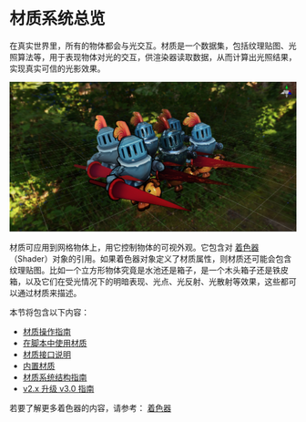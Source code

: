 # 材质系统总览

在真实世界里，所有的物体都会与光交互。材质是一个数据集，包括纹理贴图、光照算法等，用于表现物体对光的交互，供渲染器读取数据，从而计算出光照结果，实现真实可信的光影效果。

![mat-inspector](img/mat-show.png)

材质可应用到网格物体上，用它控制物体的可视外观。它包含对 [着色器](../shader/index.md)（Shader）对象的引用。如果着色器对象定义了材质属性，则材质还可能会包含纹理贴图。比如一个立方形物体究竟是水池还是箱子，是一个木头箱子还是铁皮箱，以及它们在受光情况下的明暗表现、光点、光反射、光散射等效果，这些都可以通过材质来描述。

<!-- 
通过材质系统，既可以实现基于物理的真实渲染（PBR）， 也可以自定义非真实渲染（NPR）。
-->

本节将包含以下内容：

- [材质操作指南](material-inspector.md)
- [在脚本中使用材质](material-script.md)
- [材质接口说明](material-interface.md)
- [内置材质](buildin-material.md)
- [材质系统结构指南](material-structure.md) <!-- 需重做 -->
- [v2.x 升级 v3.0 指南](effect-2.x-to-3.0.md)

若要了解更多着色器的内容，请参考： [着色器](../shader/index.md)
